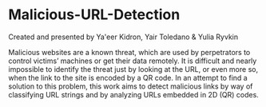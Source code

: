 # Malicious-URL-Detection

Created and presented by Ya'eer Kidron, Yair Toledano & Yulia Ryvkin

Malicious websites are a known threat, which are used by perpetrators to control victims’ machines or get their data remotely. It is difficult and nearly impossible to identify the threat just by looking at the URL, or even more so, when the link to the site is encoded by a QR code. In an attempt to find a solution to this problem, this work aims to detect malicious links by way of classifying URL strings and by analyzing URLs embedded in 2D (QR) codes.
